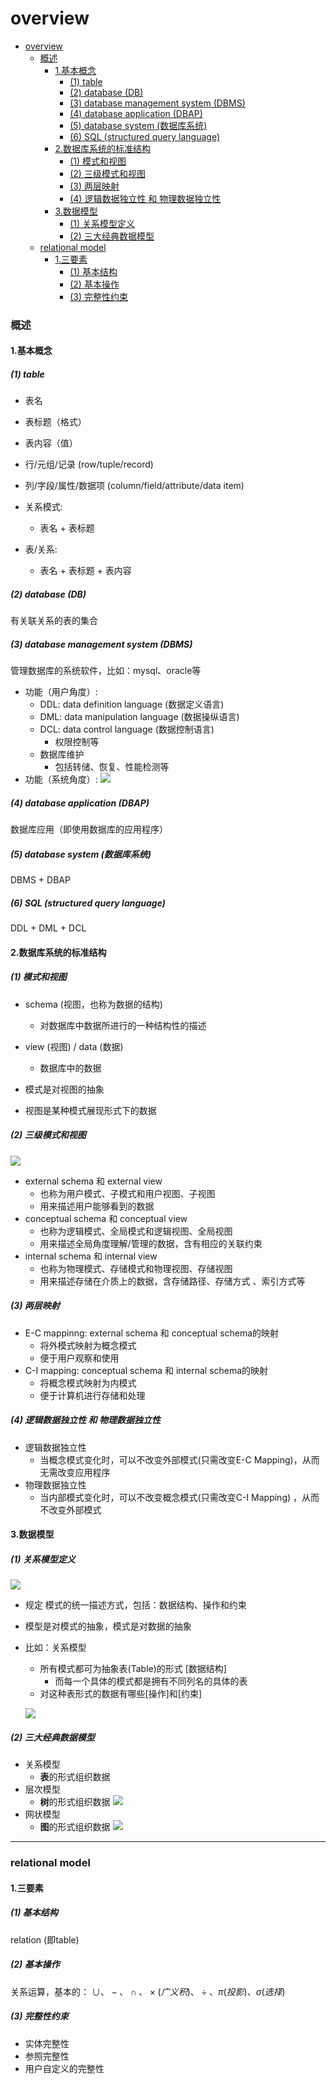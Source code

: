 # overview


<!-- @import "[TOC]" {cmd="toc" depthFrom=1 depthTo=6 orderedList=false} -->

<!-- code_chunk_output -->

- [overview](#overview)
    - [概述](#概述)
      - [1.基本概念](#1基本概念)
        - [(1) table](#1-table)
        - [(2) database (DB)](#2-database-db)
        - [(3) database management system (DBMS)](#3-database-management-system-dbms)
        - [(4) database application (DBAP)](#4-database-application-dbap)
        - [(5) database system (数据库系统)](#5-database-system-数据库系统)
        - [(6) SQL (structured query language)](#6-sql-structured-query-language)
      - [2.数据库系统的标准结构](#2数据库系统的标准结构)
        - [(1) 模式和视图](#1-模式和视图)
        - [(2) 三级模式和视图](#2-三级模式和视图)
        - [(3) 两层映射](#3-两层映射)
        - [(4) 逻辑数据独立性 和 物理数据独立性](#4-逻辑数据独立性-和-物理数据独立性)
      - [3.数据模型](#3数据模型)
        - [(1) 关系模型定义](#1-关系模型定义)
        - [(2) 三大经典数据模型](#2-三大经典数据模型)
    - [relational model](#relational-model)
      - [1.三要素](#1三要素)
        - [(1) 基本结构](#1-基本结构)
        - [(2) 基本操作](#2-基本操作)
        - [(3) 完整性约束](#3-完整性约束)

<!-- /code_chunk_output -->

### 概述

#### 1.基本概念

##### (1) table

* 表名
* 表标题（格式）
* 表内容（值）
* 行/元组/记录 (row/tuple/record)
* 列/字段/属性/数据项 (column/field/attribute/data item)

* 关系模式: 
    * 表名 + 表标题
* 表/关系: 
    * 表名 + 表标题 + 表内容

##### (2) database (DB)
有关联关系的表的集合

##### (3) database management system (DBMS)
管理数据库的系统软件，比如：mysql、oracle等
* 功能（用户角度）:
    * DDL: data definition language (数据定义语言)
    * DML: data manipulation language (数据操纵语言)
    * DCL: data control language (数据控制语言)
        * 权限控制等
    * 数据库维护
        * 包括转储、恢复、性能检测等
* 功能（系统角度）:
![](./imgs/overview_01.png)

##### (4) database application (DBAP)
数据库应用（即使用数据库的应用程序）

##### (5) database system (数据库系统)
DBMS + DBAP

##### (6) SQL (structured query language)

DDL + DML + DCL

#### 2.数据库系统的标准结构

##### (1) 模式和视图

* schema (视图，也称为数据的结构)
    * 对数据库中数据所进行的一种结构性的描述
* view (视图) / data (数据)
    * 数据库中的数据

* 模式是对视图的抽象
* 视图是某种模式展现形式下的数据

##### (2) 三级模式和视图
![](./imgs/overview_02.png)

* external schema 和 external view
    * 也称为用户模式、子模式和用户视图、子视图
    * 用来描述用户能够看到的数据
* conceptual schema 和 conceptual view
    * 也称为逻辑模式、全局模式和逻辑视图、全局视图
    * 用来描述全局角度理解/管理的数据，含有相应的关联约束
* internal schema 和 internal view
    * 也称为物理模式、存储模式和物理视图、存储视图
    * 用来描述存储在介质上的数据，含存储路径、存储方式 、索引方式等

##### (3) 两层映射

* E-C mappinng: external schema 和 conceptual schema的映射
    * 将外模式映射为概念模式
    * 便于用户观察和使用
* C-I mapping: conceptual schema 和 internal schema的映射
    * 将概念模式映射为内模式
    * 便于计算机进行存储和处理

##### (4) 逻辑数据独立性 和 物理数据独立性

* 逻辑数据独立性
    * 当概念模式变化时，可以不改变外部模式(只需改变E-C Mapping)，从而无需改变应用程序
* 物理数据独立性
    * 当内部模式变化时，可以不改变概念模式(只需改变C-I Mapping) ，从而不改变外部模式

#### 3.数据模型

##### (1) 关系模型定义
![](./imgs/overview_04.png)
* 规定 模式的统一描述方式，包括：数据结构、操作和约束
* 模型是对模式的抽象，模式是对数据的抽象
* 比如：关系模型
    * 所有模式都可为抽象表(Table)的形式 [数据结构]
        * 而每一个具体的模式都是拥有不同列名的具体的表
    * 对这种表形式的数据有哪些[操作]和[约束]

    ![](./imgs/overview_03.png)

##### (2) 三大经典数据模型

* 关系模型
    * **表**的形式组织数据
* 层次模型
    * **树**的形式组织数据
    ![](./imgs/overview_05.png)
* 网状模型
    * **图**的形式组织数据
    ![](./imgs/overview_06.png)

***

### relational model

#### 1.三要素

##### (1) 基本结构
relation (即table)

##### (2) 基本操作
关系运算，基本的： $\cup 、- 、\cap、\times (广义积)、\div、 \pi(投影)、\sigma(选择)$

##### (3) 完整性约束
* 实体完整性
* 参照完整性
* 用户自定义的完整性